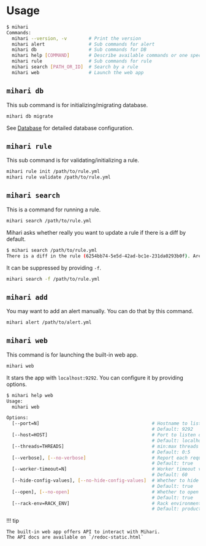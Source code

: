 # Usage

```bash
$ mihari
Commands:
  mihari --version, -v        # Print the version
  mihari alert                # Sub commands for alert
  mihari db                   # Sub commands for DB
  mihari help [COMMAND]       # Describe available commands or one specific command
  mihari rule                 # Sub commands for rule
  mihari search [PATH_OR_ID]  # Search by a rule
  mihari web                  # Launch the web app
```

## `mihari db`

This sub command is for initializing/migrating database.

```bash
mihari db migrate
```

See [Database](./emitters/database.md) for detailed database configuration.

## `mihari rule`

This sub command is for validating/initializing a rule.

```bash
mihari rule init /path/to/rule.yml
mihari rule validate /path/to/rule.yml
```

## `mihari search`

This is a command for running a rule.

```bash
mihari search /path/to/rule.yml
```

Mihari asks whether really you want to update a rule if there is a diff by default.

```bash
$ mihari search /path/to/rule.yml
There is a diff in the rule (6254bb74-5e5d-42ad-bc1e-231da0293b0f). Are you sure you want to overwrite the rule? (y/n)
```

It can be suppressed by providing `-f`.

```bash
mihari search -f /path/to/rule.yml
```

## `mihari add`

You may want to add an alert manually. You can do that by this command.

```bash
mihari alert /path/to/alert.yml
```

## `mihari web`

This command is for launching the built-in web app.

```bash
mihari web
```

It stars the app with `localhost:9292`. You can configure it by providing options.

```bash
$ mihari help web
Usage:
  mihari web

Options:
  [--port=N]                                         # Hostname to listen on
                                                     # Default: 9292
  [--host=HOST]                                      # Port to listen on
                                                     # Default: localhost
  [--threads=THREADS]                                # min:max threads to use
                                                     # Default: 0:5
  [--verbose], [--no-verbose]                        # Report each request
                                                     # Default: true
  [--worker-timeout=N]                               # Worker timeout value (in seconds)
                                                     # Default: 60
  [--hide-config-values], [--no-hide-config-values]  # Whether to hide config values or not
                                                     # Default: true
  [--open], [--no-open]                              # Whether to open the app in browser or not
                                                     # Default: true
  [--rack-env=RACK_ENV]                              # Rack environment
                                                     # Default: production
```

!!! tip

    The built-in web app offers API to interact with Mihari.
    The API docs are available on `/redoc-static.html`
